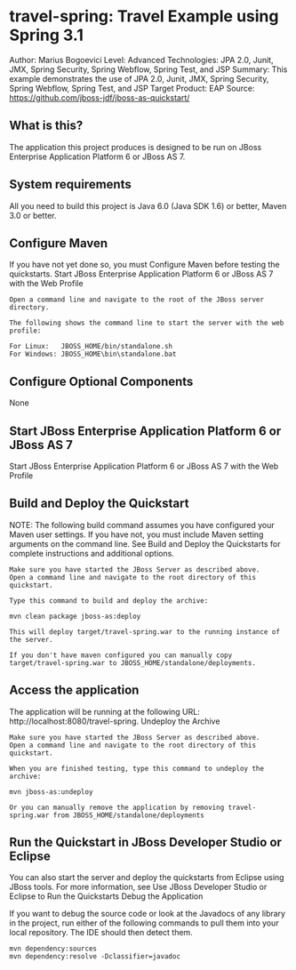 travel-spring: Travel Example using Spring 3.1
======================================================
Author: Marius Bogoevici
Level: Advanced
Technologies: JPA 2.0, Junit, JMX, Spring Security, Spring Webflow, Spring Test, and JSP
Summary: This example demonstrates the use of JPA 2.0, Junit, JMX, Spring Security, Spring Webflow, Spring Test, and JSP
Target Product: EAP
Source: <https://github.com/jboss-jdf/jboss-as-quickstart/>

What is this?
-------------

The application this project produces is designed to be run on JBoss Enterprise Application Platform 6 or JBoss AS 7.

System requirements
-------------------

All you need to build this project is Java 6.0 (Java SDK 1.6) or better, Maven 3.0 or better.

Configure Maven
---------------

If you have not yet done so, you must Configure Maven before testing the quickstarts.
Start JBoss Enterprise Application Platform 6 or JBoss AS 7 with the Web Profile

    Open a command line and navigate to the root of the JBoss server directory.

    The following shows the command line to start the server with the web profile:

    For Linux:   JBOSS_HOME/bin/standalone.sh
    For Windows: JBOSS_HOME\bin\standalone.bat

Configure Optional Components
-------------------------

None

Start JBoss Enterprise Application Platform 6 or JBoss AS 7
-------------------------

Start JBoss Enterprise Application Platform 6 or JBoss AS 7 with the Web Profile


Build and Deploy the Quickstart
-------------------------------

NOTE: The following build command assumes you have configured your Maven user settings. If you have not, you must include Maven setting arguments on the command line. See Build and Deploy the Quickstarts for complete instructions and additional options.

    Make sure you have started the JBoss Server as described above.
    Open a command line and navigate to the root directory of this quickstart.

    Type this command to build and deploy the archive:

    mvn clean package jboss-as:deploy

    This will deploy target/travel-spring.war to the running instance of the server. 
    
    If you don't have maven configured you can manually copy target/travel-spring.war to JBOSS_HOME/standalone/deployments.

Access the application
----------------------

The application will be running at the following URL: http://localhost:8080/travel-spring.
Undeploy the Archive

    Make sure you have started the JBoss Server as described above.
    Open a command line and navigate to the root directory of this quickstart.

    When you are finished testing, type this command to undeploy the archive:

    mvn jboss-as:undeploy
    
    Or you can manually remove the application by removing travel-spring.war from JBOSS_HOME/standalone/deployments

Run the Quickstart in JBoss Developer Studio or Eclipse
-------------------------------------------------------

You can also start the server and deploy the quickstarts from Eclipse using JBoss tools. For more information, see Use JBoss Developer Studio or Eclipse to Run the Quickstarts
Debug the Application

If you want to debug the source code or look at the Javadocs of any library in the project, run either of the following commands to pull them into your local repository. The IDE should then detect them.

    mvn dependency:sources
    mvn dependency:resolve -Dclassifier=javadoc

